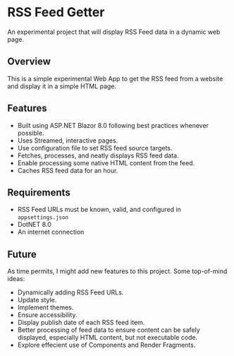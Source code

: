 # RSS Feed Getter

An experimental project that will display RSS Feed data in a dynamic web page.

## Overview

This is a simple experimental Web App to get the RSS feed from a website and display it in a simple HTML page.

## Features

- Built using ASP.NET Blazor 8.0 following best practices whenever possible.
- Uses Streamed, interactive pages.
- Use configuration file to set RSS feed source targets.
- Fetches, processes, and neatly displays RSS feed data.
- Enable processing some native HTML content from the feed.
- Caches RSS feed data for an hour.

## Requirements

- RSS Feed URLs must be known, valid, and configured in `appsettings.json`
- DotNET 8.0
- An internet connection

## Future

As time permits, I might add new features to this project. Some top-of-mind ideas:

- Dynamically adding RSS Feed URLs.
- Update style.
- Implement themes.
- Ensure accessibility.
- Display publish date of each RSS feed item.
- Better processing of feed data to ensure content can be safely displayed, especially HTML content, but not executable code.
- Explore effecient use of Components and Render Fragments.
